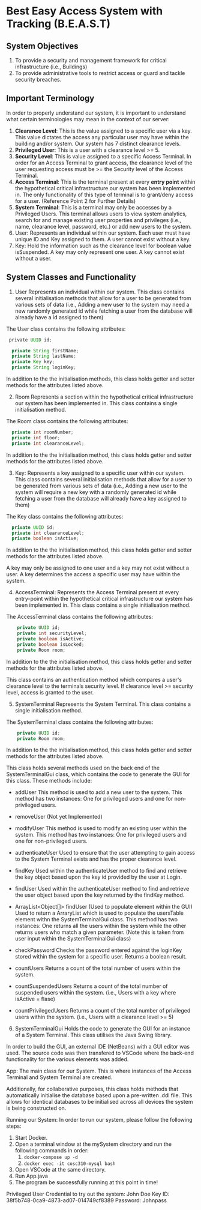 # Best Easy Access System with Tracking (B.E.A.S.T)
## System Objectives
1. To provide a security and management framework for critical infrastructure (i.e., Buildings)
2. To provide administrative tools to restrict access or guard and tackle security breaches.

## Important Terminology
In order to properly understand our system, it is important to understand what certain terminologies may mean in the context of our server:
1. **Clearance Level**: This is the value assigned to a specific user via a key. This value dictates the access any particular user may have within the building and/or system. Our system has 7 distinct clearance levels.
2. **Privileged User**: This is a user with a clearance level >= 5.
3. **Security Level**: This is value assigned to a specific Access Terminal. In order for an Access Terminal to grant access, the clearance level of the user requesting access must be >= the Security level of the Access Terminal.
4. **Access Terminal**: This is the terminal present at every **entry point** within the hypothetical critical infrastructure our system has been implemented in. The only functionality of this type of terminal is to grant/deny access for a user. (Reference Point 2 for Further Details)
5. **System Terminal**: This is a terminal may only be accesses by a Privileged Users. This terminal allows users to view system analytics, search for and manage existing user properties and privileges (i.e., name, clearance level, password, etc.) or add new users to the system.
6. User: Represents an individual within our system. Each user must have unique ID and Key assigned to them. A user cannot exist without a key.
7. Key: Hold the information such as the clearance level for boolean value isSuspended. A key may only represent one user. A key cannot exist without a user.

## System Classes and Functionality

1. User
 Represents an individual within our system. This class contains several initialisation methods that allow for a user to be generated from various sets of data (i.e., Adding a new user to the system may need a new randomly generated id while fetching a user from the database will already have a id assigned to them)
 
The User class contains the following attributes:
 ``` Java
  private UUID id;

  private String firstName;
  private String lastName;
  private Key key;
  private String loginKey;
```

In addition to the the initialisation methods, this class holds getter and setter methods for the attributes listed above. 


2. Room
Represents a section within the hypothetical critical infrastructure our system has been implemented in. This class contains a single initialisation method.

The Room class contains the following attributes:
 ``` Java
  private int roomNumber;
  private int floor;
  private int clearanceLevel;
```

In addition to the the initialisation method, this class holds getter and setter methods for the attributes listed above. 

3. Key: 
Represents a key assigned to a specific user within our system. This class contains several initialisation methods that allow for a user to be generated from various sets of data (i.e., Adding a new user to the system will require a new key with a randomly generated id while fetching a user from the database will already have a key assigned to them)

The Key class contains the following attributes:
 ``` Java
  private UUID id;
  private int clearanceLevel;
  private boolean isActive;
```

In addition to the the initialisation method, this class holds getter and setter methods for the attributes listed above. 

A key may only be assigned to one user and a key may not exist without a user. A key determines the access a specific user may have within the system. 


4. AccessTerminal: 
Represents the Access Terminal present at every entry-point within the hypothetical critical infrastructure our system has been implemented in. This class contains a single initialisation method.

The AccessTerminal class contains the following attributes:
 ``` Java
    private UUID id;
    private int securityLevel;
    private boolean isActive;
    private boolean isLocked;
    private Room room;
```

In addition to the the initialisation method, this class holds getter and setter methods for the attributes listed above. 

This class contains an authentication method which compares a user's clearance level to the terminals security level. If clearance level >= security level, access is granted to the user.  


5. SystemTerminal
Represents the System Terminal. This class contains a single initialisation method.

The SystemTerminal class contains the following attributes:
 ``` Java
    private UUID id;
    private Room room;
```

In addition to the the initialisation method, this class holds getter and setter methods for the attributes listed above.

This class holds several methods used on the back end of the SystemTerminalGui class, which contains the code to generate the GUI for this class. These methods include:
* addUser
This method is used to add a new user to the system. This method has two instances: One for privileged users and one for non-privileged users.

* removeUser (Not yet Implemented)

* modifyUser
This method is used to modify an existing user within the system. This method has two instances: One for privileged users and one for non-privileged users.

* authenticateUser
Used to ensure that the user attempting to gain access to the System Terminal exists and has the proper clearance level.

* findKey
Used within the authenticateUser method to find and retrieve the key object based upon the key id provided by the user at Login.

* findUser
Used within the authenticateUser method to find and retrieve the user object based upon the key returned by the findKey method.

* ArrayList<Object[]> findUser (Used to populate element within the GUI)
Used to return a ArraryList which is used to populate the usersTable element withn the SystemTerminalGui class. This method has two instances: One returns all the users within the system while the other returns users who match a given parameter. (Note this is taken from user input within the SystemTerminalGui class)

* checkPassword
Checks the password entered against the loginKey stored within the system for a specific user. Returns a boolean result. 

* countUsers
Returns a count of the total number of users within the system.

* countSuspendedUsers
Returns a count of the total number of suspended users within the system. (i.e., Users with a key where isActive = flase)

* countPrivilegedUsers
Returns a count of the total number of privileged users within the system. (i.e., Users with a clearance level >= 5)

6. SystemTerminalGui
Holds the code to generate the GUI for an instance of a System Terminal. This class utilises the Java Swing library. 

In order to build the GUI, an external IDE (NetBeans) with a GUI editor was used. The source code was then transfered to VSCode where the back-end functionality for the various elements was added.


App: 
The main class for our System. This is where instances of the Access Terminal and System Terminal are created. 

Additionally, for collaberative purposes, this class holds methods that automatically initialise the database based upon a pre-written .ddl file. This allows for identical databases to be initialised across all devices the system is being constructed on.


Running our System:
In order to run our system, please follow the following steps:
1. Start Docker.
2. Open a terminal window at the mySystem directory and run the following commands in order:
	1. `docker-compose up -d`
	2. `docker exec -it cosc310-mysql bash`
3. Open VSCode at the same directory.
4. Run App.java
5. The program be successfully running at this point in time!

Privileged User Credential to try out the system:
John Doe
Key ID: 38f5b748-0ca9-4873-ad07-014749cf8389
Password: Johnpass
